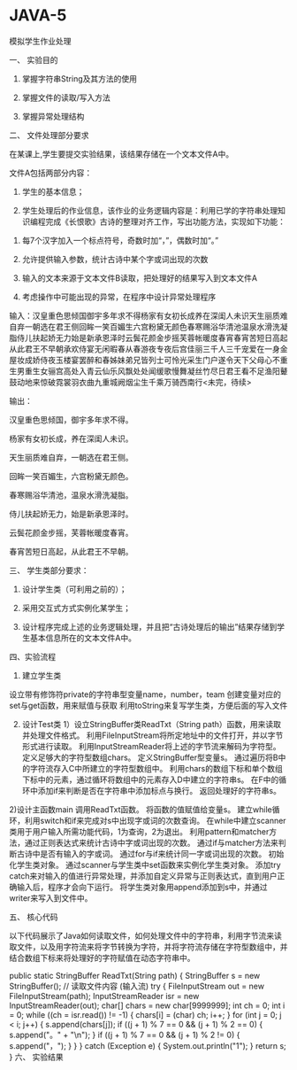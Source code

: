 # JAVA-5
模拟学生作业处理

一、 实验目的

1. 掌握字符串String及其方法的使用

2. 掌握文件的读取/写入方法

3. 掌握异常处理结构

二、 文件处理部分要求

在某课上,学生要提交实验结果，该结果存储在一个文本文件A中。

文件A包括两部分内容：

1. 学生的基本信息；

2. 学生处理后的作业信息，该作业的业务逻辑内容是：利用已学的字符串处理知识编程完成《长恨歌》古诗的整理对齐工作，写出功能方法，实现如下功能：

1) 每7个汉字加入一个标点符号，奇数时加“，”，偶数时加“。”

2) 允许提供输入参数，统计古诗中某个字或词出现的次数

3) 输入的文本来源于文本文件B读取，把处理好的结果写入到文本文件A

4) 考虑操作中可能出现的异常，在程序中设计异常处理程序

输入：汉皇重色思倾国御宇多年求不得杨家有女初长成养在深闺人未识天生丽质难自弃一朝选在君王侧回眸一笑百媚生六宫粉黛无颜色春寒赐浴华清池温泉水滑洗凝脂侍儿扶起娇无力始是新承恩泽时云鬓花颜金步摇芙蓉帐暖度春宵春宵苦短日高起从此君王不早朝承欢侍宴无闲暇春从春游夜专夜后宫佳丽三千人三千宠爱在一身金屋妆成娇侍夜玉楼宴罢醉和春姊妹弟兄皆列士可怜光采生门户遂令天下父母心不重生男重生女骊宫高处入青云仙乐风飘处处闻缓歌慢舞凝丝竹尽日君王看不足渔阳鼙鼓动地来惊破霓裳羽衣曲九重城阙烟尘生千乘万骑西南行<未完，待续>

输出：

汉皇重色思倾国，御宇多年求不得。

杨家有女初长成，养在深闺人未识。

天生丽质难自弃，一朝选在君王侧。

回眸一笑百媚生，六宫粉黛无颜色。

春寒赐浴华清池，温泉水滑洗凝脂。

侍儿扶起娇无力，始是新承恩泽时。

云鬓花颜金步摇，芙蓉帐暖度春宵。

春宵苦短日高起，从此君王不早朝。

三、 学生类部分要求：

1. 设计学生类（可利用之前的）；

2. 采用交互式方式实例化某学生；

3. 设计程序完成上述的业务逻辑处理，并且把“古诗处理后的输出”结果存储到学生基本信息所在的文本文件A中。

四、实验流程

1. 建立学生类

设立带有修饰符private的字符串型变量name，number，team
创建变量对应的set与get函数，用来赋值与获取
利用toString来复写学生类，方便后面的写入文件

2. 设计Test类
1）设立StringBuffer类ReadTxt（String path）函数，用来读取并处理文件格式。
利用FileInputStream将所定地址中的文件打开，并以字节形式进行读取。
利用InputStreamReader将上述的字节流来解码为字符型。
定义足够大的字符型数组chars。
定义StringBuffer型变量s。
通过遍历将B中的字符流存入C中所建立的字符型数组中。
利用chars的数组下标和单个数组下标中的元素，通过循环将数组中的元素存入D中建立的字符串s。
在F中的循环中添加if来判断是否在字符串中添加标点与换行。
返回处理好的字符串s。

2)设计主函数main
调用ReadTxt函数。
将函数的值赋值给变量s。
建立while循环，利用switch和if来完成对s中出现字或词的次数查询。
在while中建立scanner类用于用户输入所需功能代码，1为查询，2为退出。
利用pattern和matcher方法，通过正则表达式来统计古诗中字或词出现的次数。
通过if与matcher方法来判断古诗中是否有输入的字或词。
通过for与if来统计同一字或词出现的次数。
初始化学生类对象。
通过scanner与学生类中set函数来实例化学生类对象。
添加try catch来对输入的值进行异常处理，并添加自定义异常与正则表达式，直到用户正确输入后，程序才会向下运行。
将学生类对象用append添加到s中，并通过writer来写入到文件中。

五、 核心代码

以下代码展示了Java如何读取文件，如何处理文件中的字符串，利用字节流来读取文件，以及用字符流来将字节转换为字符，并将字符流存储在字符型数组中，并结合数组下标来将处理好的字符赋值在动态字符串中。

public static StringBuffer ReadTxt(String path) {
        StringBuffer s = new StringBuffer();
        // 读取文件内容 (输入流)
        try {
            FileInputStream out = new FileInputStream(path);
            InputStreamReader isr = new InputStreamReader(out);
            char[] chars = new char[9999999];
            int ch = 0;
            int i = 0;
            while ((ch = isr.read()) != -1) {
                chars[i] = (char) ch;
                i++;
            }
            for (int j = 0; j < i; j++) {
                s.append(chars[j]);
                if ((j + 1) % 7 == 0 && (j + 1) % 2 == 0) {
                    s.append("。" + "\n");
                }
                if ((j + 1) % 7 == 0 && (j + 1) % 2 != 0) {
                    s.append("，");
                }
            }
        } catch (Exception e) {
            System.out.println("1");
        }
        return s;
    }
六、 实验结果
![]()
